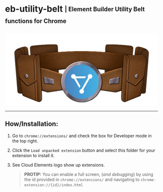 # eb-utility-belt <sub><sup>| Element Builder Utility Belt functions for Chrome </sup></sub>

![eb-belt](https://github.com/cloud-elements/eb-utility-belt/blob/master/eb-belt.png?raw=true)

--------------------------------------------------------------------------------

## How/Installation:
1. Go to `chrome://extensions/` and check the box for Developer mode in the top right.
2. Click the `Load unpacked extension` button and select this folder for your extension to install it.
3. See Cloud Elements logo show up extensions. 

    > __PROTIP:__ You can enable a full screen, (_and debugging_) by using the id provided in `chrome://extensions/` and navigating to `chrome-extension://{id}/index.html`
